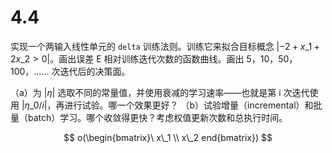 # 4.4

实现一个两输入线性单元的 `delta` 训练法则。训练它来拟合目标概念 $| -2 + x\_1 + 2x\_2 > 0 |$。画出误差 E 相对训练迭代次数的函数曲线。画出 5，10，50，100，…… 次迭代后的决策面。

（a）为 $| \eta |$ 选取不同的常量值，并使用衰减的学习速率——也就是第 i 次迭代使用 $| \eta\_0/i |$，再进行试验。哪一个效果更好？
（b）试验增量（incremental）和批量（batch）学习。哪个收敛得更快？考虑权值更新次数和总执行时间。

$$
o(\begin{bmatrix}\
x\_1 \\
x\_2
end{bmatrix})
$$